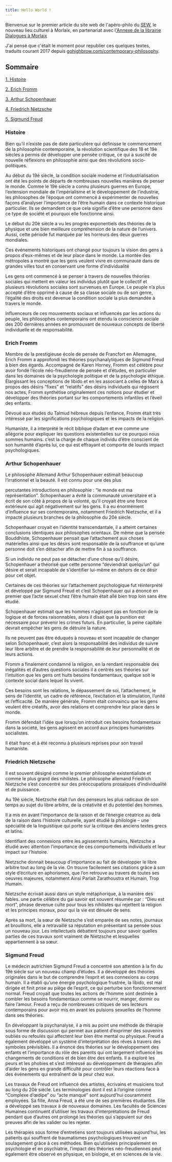 ```yaml
---
title: Hello World !
---
```

Bienvenue sur le premier article du site web de l'apéro-philo du [SEW](https://www.sew-morlaix.com), le nouveau lieu culturel à Morlaix, en partenariat avec l['Annexe de la librairie Dialogues à Morlaix](https://www.dialoguesmorlaix.com/)


J'ai pensé que c'était le moment pour republier ces quelques textes, traduits courant 2017 depuis [gohighbrow.com/contemporary-philosophy](https://gohighbrow.com/contemporary-philosophy/).

## Sommaire

[1. Histoire](#Histoire)

[2. Erich Fromm](#erich-fromm)

[3. Arthur Schopenhauer](#arthur-schopenhauer)

[4. Friedrich Nietzsche](#friedrich-nietzsche)

[5. Sigmund Freud](#sigmund-freud)

### Histoire

Bien qu’il n’existe pas de date particulière qui définisse le commencement de la philosophie contemporaine, la révolution scientifique des 18 et 19è siècles a permis de développer une pensée critique, ce qui a suscité de nouvelle réflexions en philosophie ainsi que des révolutions socio-politiques.

Au début du 19è siècle, la condition sociale moderne et l’industrialisation ont été les points de départs de nombreuses nouvelles manières de penser le monde. Comme le 19è siècle a connu plusieurs guerres en Europe, l’extension mondiale de l’impérialisme et le développement de l’industrie, les philosophes de l’époque ont commencé à expérimenter de nouvelles façons d’analyser l’importance de l’être humain dans ce contexte historique particulier. Ils se demandent ce que cela signifie d’être une personne dans ce type de société et pourquoi elle fonctionne ainsi.

Le début du 20è siècle a vu les progrès exponentiels des théories de la physique et une bien meilleure compréhension de la nature de l’univers. Aussi, cette période fut marquée par les horreurs des deux guerres mondiales.

Ces événements historiques ont changé pour toujours la vision des gens à propos d’eux-mêmes et de leur place dans le monde. La montée des métropoles a montré que les gens veulent vivre en communauté dans de grandes villes tout en conservant une forme d’individualité

Les gens ont commencé à se penser à travers de nouvelles théories sociales qui mettent en valeur les individus plutôt que le collectif et plusieurs révolutions sociales sont survenues en Europe. Le peuple n’a plus accepté d’être opprimé à cause de sa classe sociale ou de son genre, l’égalité des droits est devenue la condition sociale la plus demandée à travers le monde.

Influenceurs de ces mouvements sociaux et influencés par les actions du peuple, les philosophes contemporains ont étendu la conscience sociale des 200 dernières années en promouvant de nouveaux concepts de liberté individuelle et de responsabilité.

### Erich Fromm

Membre de la prestigieuse école de pensée de Francfort en Allemagne, Erich Fromm a approfondi les théories psychanalytiques de Sigmund Freud à bien des égards. Accompagné de Karen Horney, Fromm est célèbre pour avoir fondé l’école néo-freudienne de pensée et d’études, en particulier dans les domaines de la psychologie politique et de la psychologie éthique. Élargissant les conceptions de libido et en les associant à celles de Marx à propos des désirs “fixes” et “relatifs” des désirs individuels qui régissent nos actes, Fromm synthétise originalement ces notions pour étudier et développer des théories portant sur les comportements infantiles et l’éveil des enfants.

Dévoué aux études du Talmud hébreux depuis l’enfance, Fromm était très intéressé par les significations psychologiques et les impacts de la religion.

Humaniste, il a interprété le récit biblique d’adam et eve comme une allégorie pour expliquer les questions existentielles sur ce pourquoi nous sommes humains. c’est la charge de chaque individu d’être conscient de son humanité d’après lui, ce qui est effrayant et comporte de lourds impact psychologiques.

### Arthur Schopenhauer

Le philosophe Allemand Arthur Schopenhauer estimait beaucoup l’irrationnel et la beauté. Il est connu pour une des plus

percutantes introductions en philosophie : “le monde est ma représentation”. Schopenhauer a évité la communauté universitaire et a écrit de son côté à propos de la volonté, qu’il croyait être une force extérieure qui agit négativement sur les gens. Il a eu énormément d’influence sur ses contemporains, notamment Friedrich Nietzsche, et il a impacté plusieurs branches de la philosophie du 20è siècle.

Schopenhauer croyait en l’identité transcendantale, il a atteint certaines conclusions identiques aux philosophes orientaux. De même que la pensée Bouddhiste, Schopenhauer pensait que l’attachement aux choses matérielles ainsi que les désirs sont responsable de la souffrance et qu’une personne doit s’en détacher afin de mettre fin à sa souffrance.

Si un individu ne peut pas se détacher d’une chose qu’il désire, Schopenhauer a théorisé que cette personne “deviendrait quelqu’un” qui désire et serait incapable de s’identifier lui-même en dehors de ce désir pour cet objet.

Certaines de ces théories sur l’attachement psychologique fut réinterprété et développé par Sigmund Freud et c’est Schopenhauer qui a énoncé en premier que l’acte sexuel chez l’être humain était allé bien trop loin sans être étudié.

Schopenhauer estimait que les hommes n’agissent pas en fonction de la logique et de forces raisonnables, alors il disait que la punition est nécessaire pour prévenir les crimes futurs. En particulier, la peine capitale devrait empêcher les gens de détruire la nature.

Ils ne peuvent pas être éduqués à nouveau et sont incapable de changer selon Schopenhauer, c’est alors la responsabilité des individus de suivre leur libre arbitre et de prendre la responsabilité de leur personnalité et de leurs actions.

Fromm a finalement condamné la religion, en la rendant responsable des inégalités et d’autres questions sociales il a centrés ses théories sur l’intuition que les gens ont huits besoins fondamentaux, quelque soit le contexte social dans lequel ils vivent.

Ces besoins sont les relations, le dépassement de soi, l’attachement, le sens de l’identité, un cadre de référence, l’excitation et la stimulation, l’unité et l’efficacité. De manière générale, Fromm était convaincu que les gens veulent être créatifs, avoir des relations et comprendre leur place dans le monde.

Fromm défendait l’idée que lorsqu’on introduit ces besoins fondamentaux dans la société, les gens agissent en accord aux principes humanistes socialistes.

Il était franc et à été reconnu à plusieurs reprises pour son travail humaniste.

### Friedrich Nietzsche

Il est souvent désigné comme le premier philosophe existentialiste et comme le plus grand des nihilistes. Le philosophe allemand Friedrich Nietzsche s’est concentré sur des préoccupations prosaïques d’individualité et de puissance.

Au 19è siècle, Nietzsche était l’un des penseurs les plus radicaux de son temps au sujet du libre arbitre, de la créativité et du potentiel des hommes.

Il a mis en avant l’importance de la raison et de l’énergie créatrice au delà de la raison dans l’histoire culturelle, ayant étudié la philologie – une spécialité de la linguistique qui porte sur la critique des anciens textes grecs et latins.

Identifiant des connexions entre les agissements humains, Nietzsche a étudié avec attention l’importance de ces comportements individuels et leur impact sur l’histoire.

Nietzsche donnait beaucoup d’importance au fait de développer le libre arbitre tout au long de la vie. On trouve facilement ses citations grâce à son style d’écriture en aphorismes, que l’on retrouve au travers de toutes ses oeuvres majeures, notamment Ainsi Parlait Zarathoustra et Humain, Trop Humain.

Nietzsche écrivait aussi dans un style métaphorique, à la manière des fables. une partie célèbre du gai savoir est souvent résumée par : “Dieu est mort”, phrase devenue culte pour tous les nihilistes qui rejettent la religion et les principes moraux, pour qui la vie est dénuée de sens.

Après sa mort, la sœur de Nietzsche s’est emparée de ses notes, journaux et brouillons, elle a retravaillé sa réputation en présentant sa pensée sous un nouveau jour. Les intellectuels débattent toujours pour savoir quelles parties de ces travaux sont vraiment de Nietzsche et lesquelles appartiennent à sa sœur.

### Sigmund Freud

Le médecin autrichien Sigmund Freud a concentré son attention à la fin du 19è siècle sur un nouveau champ d’études. Il a développé des théories originales dans le but de comprendre l’esprit et ses connexions au corps humain. Il a établi qu’une énergie psychologique frustrée, la libido, est mal dirigée et finit prise au piège de l’esprit, ce qui perturbe son fonctionnement normal. Freud croyait que toutes les actions de l’homme sont destinée à combler les besoins fondamentaux comme se nourrir, manger, dormir ou faire l’amour. Freud a reçu de nombreuses critiques de ses lecteurs contemporains pour avoir mis en avant les pulsions sexuelles de l’homme dans ses théories.

En développant la psychanalyse, il a mis au point une méthode de thérapie sous forme de discussion qui permet aux patient d’exprimer des souvenirs oubliés ou refoulés qui affectent leur bien être mental ou physique. Freud a également développé un système d’interprétation des rêves à travers des symboles prévisibles. Il a énoncé des théories sur le développement des enfants et l’importance du rôle des parents qui ont largement influencé les changements de conditions et de bien être des enfants. Il a exploré les peurs et les phobies et s’est intéressé au développement de thérapies afin d’aider les gens en grande difficulté pour contrôler leurs réactions face à des événements qui entraînent de la peur chez eux.

Les travaux de Freud ont influencé des artistes, écrivains et musiciens tout au long du 20è siècle. Les terminologies dont il est à l’origine comme “Complexe d’œdipe” ou “acte manqué” sont aujourd’hui couramment employées. Sa fille, Anna Freud, a été une de ses premières étudiantes. Elle a développé ses travaux à de nouveaux domaines. Les facultés de Sciences Humaines continuent d’utiliser les travaux d’interprétations de Freud pendant que d’autres ont prolongé les théories qui s’appuient sur des preuves afin de les valider ou les rejeter.

Les thérapies sous forme d’entretiens sont toujours utilisées aujourd’hui, les patients qui souffrent de traumatismes psychologiques trouvent un soulagement grâce à ces méthodes. Bien qu’utilisées principalement en psychologie et en psychiatrie, l’impact des théories néo-freudiennes peut également être observé en physique, en biologie, et en sciences de la vie.
